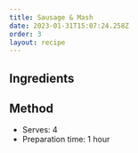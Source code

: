 ```yaml
---
title: Sausage & Mash
date: 2023-01-31T15:07:24.258Z
order: 3
layout: recipe
---
```

## Ingredients

## Method

- Serves: 4
- Preparation time: 1 hour